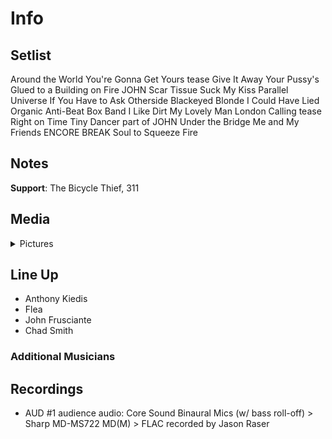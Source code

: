 # Info

## Setlist

Around the World
You're Gonna Get Yours tease
Give It Away
Your Pussy's Glued to a Building on Fire JOHN
Scar Tissue
Suck My Kiss
Parallel Universe
If You Have to Ask
Otherside
Blackeyed Blonde
I Could Have Lied
Organic Anti-Beat Box Band
I Like Dirt
My Lovely Man
London Calling tease
Right on Time
Tiny Dancer part of JOHN
Under the Bridge
Me and My Friends
ENCORE BREAK
Soul to Squeeze
Fire

## Notes

**Support**: The Bicycle Thief, 311

## Media 

<details>
  <summary>Pictures</summary>
  <!--<img alt="Setlist" title="Setlist" src="_.jpg" height="200" />
  <img alt="Clipping" title="Clipping" src="_.jpg" height="200" />
  <img alt="Flyer" title="Flyer" src="_.jpg" height="200" />-->
</details>

## Line Up

* Anthony Kiedis
* Flea
* John Frusciante
* Chad Smith

### Additional Musicians

## Recordings

* AUD #1 audience audio: Core Sound Binaural Mics (w/ bass roll-off) > Sharp MD-MS722 MD(M) > FLAC recorded by Jason Raser
